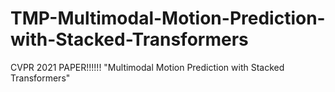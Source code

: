 # TMP-Multimodal-Motion-Prediction-with-Stacked-Transformers
CVPR 2021 PAPER!!!!!!  "Multimodal Motion Prediction with Stacked Transformers"
